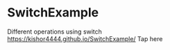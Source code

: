 # SwitchExample
Different operations using switch
https://kishor4444.github.io/SwitchExample/  Tap here
